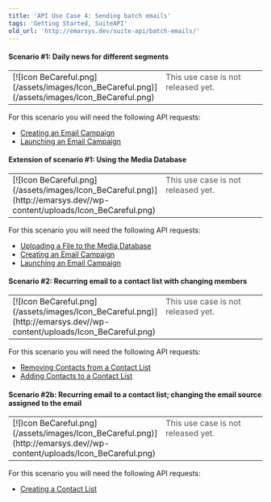 ```yaml
---
title: 'API Use Case 4: Sending batch emails'
tags: 'Getting Started, SuiteAPI'
old_url: 'http://emarsys.dev/suite-api/batch-emails/'
---
```


#### Scenario #1: Daily news for different segments

<table cellpadding="1" class="wikitable" style="width: 100%; border: 0px;"><tbody><tr><td scope="col" style="text-align: left; border: 0px solid #999; vertical-align: top;" width="60px">[![Icon BeCareful.png](/assets/images/Icon_BeCareful.png)](/assets/images/Icon_BeCareful.png)</td> <td scope="col" style="border: 0px solid #999; vertical-align: top; color: #555555;">This use case is not released yet.</td></tr></tbody></table> For this scenario you will need the following API requests:

- [Creating an Email Campaign](http://dev.emarsys.com/suite/emails/email_create.html)
- [Launching an Email Campaign](http://dev.emarsys.com/suite/emails/launch.html)

#### Extension of scenario #1: Using the Media Database

<table cellpadding="1" class="wikitable" style="width: 100%; border: 0px;"><tbody><tr><td scope="col" style="text-align: left; border: 0px solid #999; vertical-align: top;" width="60px">[![Icon BeCareful.png](/assets/images/Icon_BeCareful.png)](http://emarsys.dev//wp-content/uploads/Icon_BeCareful.png)</td> <td scope="col" style="border: 0px solid #999; vertical-align: top; color: #555555;">This use case is not released yet.</td></tr></tbody></table> For this scenario you will need the following API requests:

- [Uploading a File to the Media Database](http://dev.emarsys.com/suite/emails/media_file_upload.html)
- [Creating an Email Campaign](http://dev.emarsys.com/suite/emails/email_create.html)
- [Launching an Email Campaign](http://dev.emarsys.com/suite/emails/launch.html)

#### Scenario #2: Recurring email to a contact list with changing members

<table cellpadding="1" class="wikitable" style="width: 100%; border: 0px;"><tbody><tr><td scope="col" style="text-align: left; border: 0px solid #999; vertical-align: top;" width="60px">[![Icon BeCareful.png](/assets/images/Icon_BeCareful.png)](http://emarsys.dev//wp-content/uploads/Icon_BeCareful.png)</td> <td scope="col" style="border: 0px solid #999; vertical-align: top; color: #555555;">This use case is not released yet.</td></tr></tbody></table> For this scenario you will need the following API requests:

- [Removing Contacts from a Contact List](http://dev.emarsys.com/suite/contacts/contact_list_remove_contacts.html)
- [Adding Contacts to a Contact List](http://dev.emarsys.com/suite/contacts/contact_list_add_contacts.html)

#### Scenario #2b: Recurring email to a contact list; changing the email source assigned to the email

<table cellpadding="1" class="wikitable" style="width: 100%; border: 0px;"><tbody><tr><td scope="col" style="text-align: left; border: 0px solid #999; vertical-align: top;" width="60px">[![Icon BeCareful.png](/assets/images/Icon_BeCareful.png)](http://emarsys.dev//wp-content/uploads/Icon_BeCareful.png)</td> <td scope="col" style="border: 0px solid #999; vertical-align: top; color: #555555;">This use case is not released yet.</td></tr></tbody></table> For this scenario you will need the following API requests:

- [Creating a Contact List](http://dev.emarsys.com/suite/contacts/contact_list_create.html)